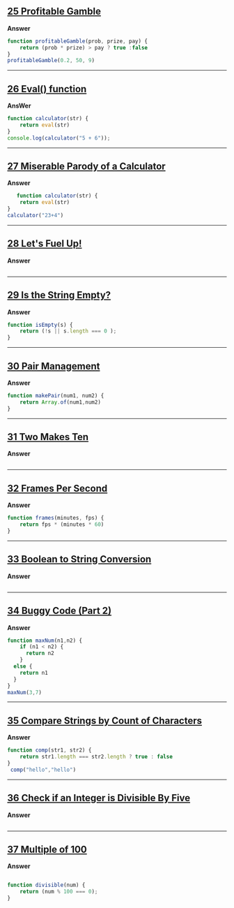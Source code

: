 ## [25 Profitable Gamble](https://edabit.com/challenge/ghbHrRnRiDz9fvQNF)

**Answer**
```js
function profitableGamble(prob, prize, pay) {
	return (prob * prize) > pay ? true :false 
}
profitableGamble(0.2, 50, 9)
```

-------------------------------
## [26 Eval() function ]()

**AnsWer**
```js
function calculator(str) {
	return eval(str)
}
console.log(calculator("5 + 6"));
```
------------------------------
## [27 Miserable Parody of a Calculator](https://edabit.com/challenge/fh9i7k936rvfjnCYR)
**Answer**
```js
   function calculator(str) {
	return eval(str)
}
calculator("23+4")
```
----------------------------
## [28 Let's Fuel Up!](https://edabit.com/challenge/YMWDcSuYwYvve3HZj)
**Answer**
```js


```
-------------------------------
## [29 Is the String Empty?](https://edabit.com/challenge/EzbfiquDoAc2Zc9FL)
**Answer**
```js
function isEmpty(s) {
	return (!s || s.length === 0 );
}
```
-------------------------------
## [30 Pair Management](https://edabit.com/challenge/BFnsRqe8PFvEwcRNt)
**Answer**
```js
function makePair(num1, num2) {
	return Array.of(num1,num2)
}

```
--------------------------
## [31 Two Makes Ten](https://edabit.com/challenge/5erCDJ8eJDrXkmwTK)
**Answer**
```js
```
--------------------------
## [32 Frames Per Second](https://edabit.com/challenge/d9suvbchE2bnHNQuK)
**Answer**
```js
function frames(minutes, fps) {
	return fps * (minutes * 60)
}
```
---------------------------
## [33 Boolean to String Conversion](https://edabit.com/challenge/KSTkFSnaYBJdo6PHx)
**Answer**
```js

```
----------------------------
## [34 Buggy Code (Part 2)](https://edabit.com/challenge/uE9AJ4sSrrpSASMpu)
**Answer**
```js
function maxNum(n1,n2) {
	if (n1 < n2) {
	  return n2
	}
  else {
	return n1
  }
}
maxNum(3,7)
```
------------------------------------
## [35 Compare Strings by Count of Characters](https://edabit.com/challenge/yHGowWucg3k2kJdZ4)
**Answer**
```js
function comp(str1, str2) {
	return str1.length === str2.length ? true : false
}
 comp("hello","hello")
```
--------------------------------

## [36 Check if an Integer is Divisible By Five](https://edabit.com/challenge/EzbfiquDoAc2Zc9FL)
**Answer**
```js

```

----------------------------------
## [37 Multiple of 100](https://edabit.com/challenge/qMr6wYGr6NaXAPQGF)

**Answer**

```js

function divisible(num) {
	return (num % 100 === 0);
}

```